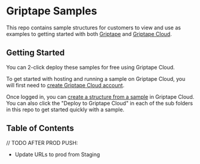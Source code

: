 # Griptape Samples

This repo contains sample structures for customers to view and use as examples to getting started with both [Griptape](https://github.com/griptape-ai/griptape) and [Griptape Cloud](https://cloud.griptape.ai/).

## Getting Started

You can 2-click deploy these samples for free using Griptape Cloud.

To get started with hosting and running a sample on Griptape Cloud, you will first need to [create Griptape Cloud account](https://auth.cloud.griptape.ai/u/login).

Once logged in, you can [create a structure from a sample](https://cloud.griptape.ai/structures) in Griptape Cloud. You can also click the "Deploy to Griptape Cloud" in each of the sub folders in this repo to get started quickly with a sample.

## Table of Contents

// TODO AFTER PROD PUSH:
- Update URLs to prod from Staging

